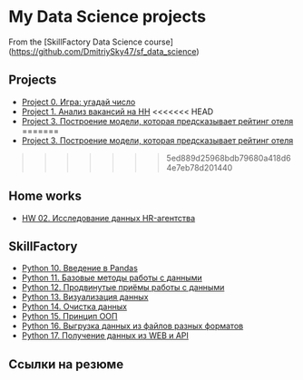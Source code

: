 # My Data Science projects
From the [SkillFactory Data Science course] (https://github.com/DmitriySky47/sf_data_science)

## Projects

* [Project 0. Игра: угадай число](https://github.com/DmitriySky47/sf_data_science/tree/main/project_0)
* [Project 1. Анализ вакансий на HH](https://github.com/DmitriySky47/sf_data_science/tree/main/project_1)
<<<<<<< HEAD
* [Project 3. Построение модели, которая предсказывает рейтинг отеля](https://github.com/DmitriySky47/sf_data_science/tree/main/Skillfactory/EDA_6%20Kaggle%20Hotels)
=======
* [Project 3. Построение модели, которая предсказывает рейтинг отеля](https://github.com/DmitriySky47/sf_data_science/tree/main/project_3)
>>>>>>> 5ed889d25968bdb79680a418d64e7eb78d201440

## Home works

* [HW 02. Исследование данных HR-агентства](https://github.com/DmitriySky47/sf_data_science/blob/main/Skillfactory/EDA_4_%D0%A1%D1%82%D0%B0%D1%82%D0%B8%D1%81%D1%82%D0%B8%D1%87%D0%B5%D1%81%D0%BA%D0%B8%D0%B5%20%D1%82%D0%B5%D1%81%D1%82%D1%8B/HW-02%20%D0%A0%D0%B5%D0%BA%D1%80%D1%83%D1%82%D0%B8%D0%BD%D0%B3.ipynb)

## SkillFactory

* [Python 10. Введение в Pandas](https://github.com/DmitriySky47/sf_data_science/tree/main/Skillfactory/PY_10_%D0%92%D0%B2%D0%B5%D0%B4%D0%B5%D0%BD%D0%B8%D0%B5%20%D0%B2%20Pandas)
* [Python 11. Базовые методы работы с данными](https://github.com/DmitriySky47/sf_data_science/tree/main/Skillfactory/PY_11_%D0%91%D0%B0%D0%B7%D0%BE%D0%B2%D1%8B%D0%B5%20%D0%BC%D0%B5%D1%82%D0%BE%D0%B4%D1%8B%20%D1%80%D0%B0%D0%B1%D0%BE%D1%82%D1%8B%20%D1%81%20%D0%B4%D0%B0%D0%BD%D0%BD%D1%8B%D0%BC%D0%B8)
* [Python 12. Продвинутые приёмы работы с данными](https://github.com/DmitriySky47/sf_data_science/tree/main/Skillfactory/PY_12_%D0%9F%D1%80%D0%BE%D0%B4%D0%B2%D0%B8%D0%BD%D1%83%D1%82%D1%8B%D0%B5%20%D0%BF%D1%80%D0%B8%D0%B5%D0%BC%D1%8B%20%D1%80%D0%B0%D0%B1%D0%BE%D1%82%D1%8B%20%D1%81%20%D0%B4%D0%B0%D0%BD%D0%BD%D1%8B%D0%BC%D0%B8)
* [Python 13. Визуализация данных](https://github.com/DmitriySky47/sf_data_science/tree/main/Skillfactory/PY_13_%D0%92%D0%B8%D0%B7%D1%83%D0%B0%D0%BB%D0%B8%D0%B7%D0%B0%D1%86%D0%B8%D1%8F%20%D0%B4%D0%B0%D0%BD%D0%BD%D1%8B%D1%85)
* [Python 14. Очистка данных](https://github.com/DmitriySky47/sf_data_science/tree/main/Skillfactory/PY_14_%D0%9E%D1%87%D0%B8%D1%81%D1%82%D0%BA%D0%B0%20%D0%B4%D0%B0%D0%BD%D0%BD%D1%8B%D1%85)
* [Python 15. Принцип ООП](https://github.com/DmitriySky47/sf_data_science/tree/main/Skillfactory/PY_15_%D0%9F%D1%80%D0%B8%D0%BD%D1%86%D0%B8%D0%BF%20%D0%9E%D0%9E%D0%9F)
* [Python 16. Выгрузка данных из файлов разных форматов](https://github.com/DmitriySky47/sf_data_science/tree/main/Skillfactory/PY_16_%D0%92%D1%8B%D0%B3%D1%80%D1%83%D0%B7%D0%BA%D0%B0%20%D0%B4%D0%B0%D0%BD%D0%BD%D1%8B%D1%85%20%D0%B8%20%D1%84%D0%B0%D0%B9%D0%BB%D0%BE%D0%B2%20%D1%80%D0%B0%D0%B7%D0%BD%D1%8B%D1%85%20%D1%84%D0%BE%D1%80%D0%BC%D0%B0%D1%82%D0%BE%D0%B2)
* [Python 17. Получение данных из WEB и API](https://github.com/DmitriySky47/sf_data_science/tree/main/Skillfactory/PY_17_%D0%9F%D0%BE%D0%BB%D1%83%D1%87%D0%B5%D0%BD%D0%B8%D0%B5%20%D0%B4%D0%B0%D0%BD%D0%BD%D1%8B%D1%85%20%D0%B8%D0%B7%20WEB%20%D0%B8%20API)

## Ссылки на резюме